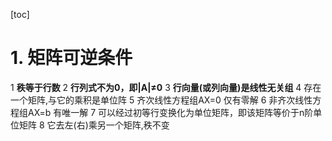 [toc]

# 1. 矩阵可逆条件

1 **秩等于行数**
2 **行列式不为0，即|A|≠0**
3 **行向量(或列向量)是线性无关组**
4 存在一个矩阵,与它的乘积是单位阵
5 齐次线性方程组AX=0 仅有零解
6 非齐次线性方程组AX=b 有唯一解
7 可以经过初等行变换化为单位矩阵，即该矩阵等价于n阶单位矩阵
8 它去左(右)乘另一个矩阵,秩不变